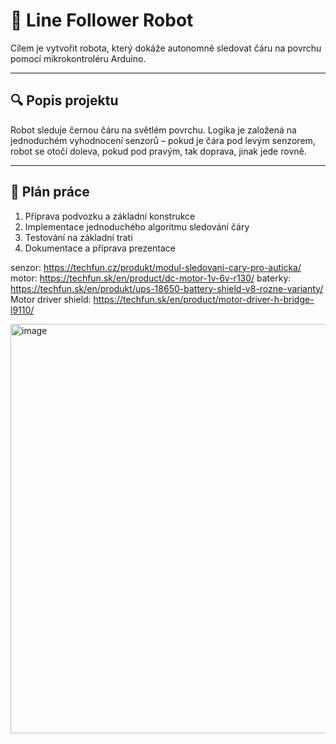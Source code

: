 # 🤖 Line Follower Robot

Cílem je vytvořit robota, který dokáže autonomně sledovat čáru na povrchu pomocí mikrokontroléru Arduino.



---

## 🔍 Popis projektu
Robot sleduje černou čáru na světlém povrchu. Logika je založená na jednoduchém vyhodnocení senzorů – pokud je čára pod levým senzorem, robot se otočí doleva, pokud pod pravým, tak doprava, jinak jede rovně.  

---

## 📝 Plán práce
1. Příprava podvozku a základní konstrukce  
2. Implementace jednoduchého algoritmu sledování čáry  
3. Testování na základní trati  
4. Dokumentace a příprava prezentace  

senzor:
https://techfun.cz/produkt/modul-sledovani-cary-pro-auticka/
motor:
https://techfun.sk/en/product/dc-motor-1v-6v-r130/
baterky:
https://techfun.sk/en/produkt/ups-18650-battery-shield-v8-rozne-varianty/
Motor driver shield: 
https://techfun.sk/en/product/motor-driver-h-bridge-l9110/

<img width="900" height="655" alt="image" src="https://github.com/user-attachments/assets/cdb28fd6-1052-4bd7-a42c-9cfe4a2debfc" />
